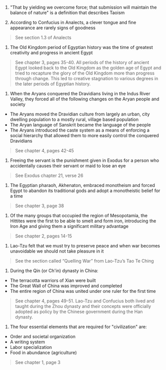 1. "That by yielding we overcome force; that submission will maintain the balance of nature" is a definition that describes Taoism

1. According to Confucius in Analects, a clever tongue and fine appearance are rarely signs of goodness
> See section 1.3 of Analects

1. The Old Kingdom period of Egyptian history was the time of greatest creativity and progress in ancient Egypt
> See chapter 3, pages 35-40. All periods of the history of ancient Egypt looked back to the Old Kingdom as the golden age of Egypt and tried to recapture the glory of the Old Kingdom more than progress through change. This led to creative stagnation to various degrees in the later periods of Egyptian history.

1. When the Aryans conquered the Dravidians living in the Indus River Valley, they forced all of the following changes on the Aryan people and society
  - The Aryans moved the Dravidian culture from largely an urban, city dwelling population to a mostly rural, village based population
  - The Aryan language of Sanskrit became the language of the people
  - The Aryans introduced the caste system as a means of enforcing a social hierarchy that allowed them to more easily control the conquered Dravidians
> See chapter 4, pages 42-45

1. Freeing the servant is the punishment given in Exodus for a person who accidentally causes their servant or maid to lose an eye
> See Exodus chapter 21, verse 26

1. The Egyptian pharaoh, Akhenaton, embraced monotheism and forced Egypt to abandon its traditional gods and adopt a monotheistic belief for a time
> See chapter 3, page 38

1. Of the many groups that occupied the region of Mesopotamia, the Hittites were the first to be able to smelt and form iron, introducing the Iron Age and giving them a significant military advantage
> See chapter 2, pages 14-15

1. Lao-Tzu felt that we must try to preserve peace and when war becomes unavoidable we should not take pleasure in it
> See the section called “Quelling War” from Lao-Tzu’s Tao Te Ching

1. During the Qin (or Ch'in) dynasty in China:
  - The terracotta warriors of Xian were built
  - The Great Wall of China was improved and completed
  - The entire region of China was united under one ruler for the first time
  
> See chapter 4, pages 49-51. Lao-Tzu and Confucius both lived and taught during the Zhou dynasty and their concepts were officially adopted as policy by the Chinese government during the Han dynasty.

1. The four essential elements that are required for "civilization" are:
  - Order and societal organization
  - A writing system
  - Labor specialization
  - Food in abundance (agriculture)
  
> See chapter 1, page 3
